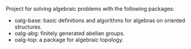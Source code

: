 Project for solving algebraic problems with the following packages:

- oalg-base: basic definitions and algorithms for algebras on oriented structures.
- oalg-abg: finitely generated abelian groups.
- oalg-top: a package for algebraic topology.

